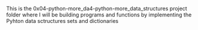 This is the 0x04-python-more_da4-python-more_data_structures project folder where I will be building programs and functions by implementing the Pyhton data sctructures sets and dictionaries
